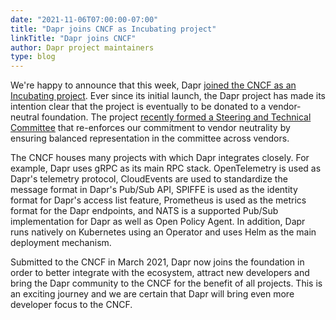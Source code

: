 ```yaml
---
date: "2021-11-06T07:00:00-07:00"
title: "Dapr joins CNCF as Incubating project"
linkTitle: "Dapr joins CNCF"
author: Dapr project maintainers
type: blog
---
```


We're happy to announce that this week, Dapr [joined the CNCF as an Incubating project](placeholder-url).
Ever since its initial launch, the Dapr project has made its intention clear that the project is eventually to be donated to a vendor-neutral foundation. The project [recently formed a Steering and Technical Committee](https://blog.dapr.io/posts/2021/09/20/announcing-daprs-steering-and-technical-committee/) that re-enforces our commitment to vendor neutrality by ensuring balanced representation in the committee across vendors.

The CNCF houses many projects with which Dapr integrates closely. For example, Dapr uses gRPC as its main RPC stack. OpenTelemetry is used as Dapr's telemetry protocol, CloudEvents are used to standardize the message format in Dapr's Pub/Sub API, SPIFFE is used as the identity format for Dapr's access list feature, Prometheus is used as the metrics format for the Dapr endpoints, and NATS is a supported Pub/Sub implementation for Dapr as well as Open Policy Agent. In addition, Dapr runs natively on Kubernetes using an Operator and uses Helm as the main deployment mechanism.

Submitted to the CNCF in March 2021, Dapr now joins the foundation in order to better integrate with the ecosystem, attract new developers and bring the Dapr community to the CNCF for the benefit of all projects. This is an exciting journey and we are certain that Dapr will bring even more developer focus to the CNCF.

